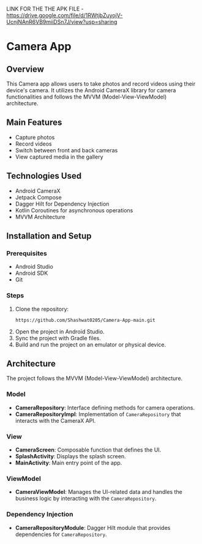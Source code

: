 LINK FOR THE THE APK FILE -https://drive.google.com/file/d/1RWtjbZuyojV-UcnjNAnR6VB9miiDSn7J/view?usp=sharing

# Camera App

## Overview
This Camera app allows users to take photos and record videos using their device's camera. It utilizes the Android CameraX library for camera functionalities and follows the MVVM (Model-View-ViewModel) architecture.

## Main Features
- Capture photos
- Record videos
- Switch between front and back cameras
- View captured media in the gallery

## Technologies Used
- Android CameraX
- Jetpack Compose
- Dagger Hilt for Dependency Injection
- Kotlin Coroutines for asynchronous operations
- MVVM Architecture

## Installation and Setup

### Prerequisites
- Android Studio
- Android SDK
- Git

### Steps
1. Clone the repository:
    ```
    https://github.com/Shashwat0205/Camera-App-main.git
    ```
2. Open the project in Android Studio.
3. Sync the project with Gradle files.
4. Build and run the project on an emulator or physical device.

## Architecture

The project follows the MVVM (Model-View-ViewModel) architecture.

### Model
- **CameraRepository**: Interface defining methods for camera operations.
- **CameraRepositoryImpl**: Implementation of `CameraRepository` that interacts with the CameraX API.

### View
- **CameraScreen**: Composable function that defines the UI.
- **SplashActivity**: Displays the splash screen.
- **MainActivity**: Main entry point of the app.

### ViewModel
- **CameraViewModel**: Manages the UI-related data and handles the business logic by interacting with the `CameraRepository`.

### Dependency Injection
- **CameraRepositoryModule**: Dagger Hilt module that provides dependencies for `CameraRepository`.

